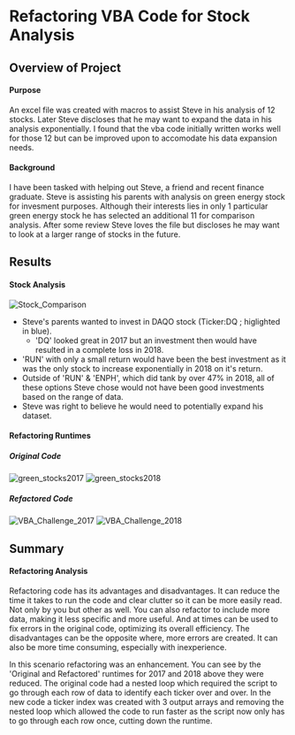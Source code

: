 # Refactoring VBA Code for Stock Analysis 

## Overview of Project
#### Purpose
An excel file was created with macros to assist Steve in his analysis of 12 stocks. Later Steve
discloses that he may want to expand the data in his analysis exponentially. I found that the
vba code initially written works well for those 12 but can be improved upon to accomodate his
data expansion needs.

#### Background
I have been tasked with helping out Steve, a friend and recent finance graduate. Steve is
assisting his parents with analysis on green energy stock for invesment purposes. Although their
interests lies in only 1 particular green energy stock he has selected an additional 11 for
comparison analysis. After some review Steve loves the file but discloses he may want to look
at a larger range of stocks in the future.

## Results
#### Stock Analysis
![Stock_Comparison](https://user-images.githubusercontent.com/95381303/149684607-c833599a-0117-4c01-afb9-96ab1c677882.png)
- Steve's parents wanted to invest in DAQO stock (Ticker:DQ ; higlighted in blue).
	- 'DQ' looked great in 2017 but an investment then would have resulted in a complete loss in 2018.
- 'RUN' with only a small return would have been the best investment as it was the only stock to
  increase exponentially in 2018 on it's return.
- Outside of 'RUN' & 'ENPH', which did tank by over 47% in 2018, all of these options Steve chose
 would not have been good investments based on the range of data.
- Steve was right to believe he would need to potentially expand his dataset.


#### Refactoring Runtimes
##### Original Code 
![green_stocks2017](https://user-images.githubusercontent.com/95381303/149685157-6888df0b-4e32-43ff-9cdc-17c4e08a2262.png) ![green_stocks2018](https://user-images.githubusercontent.com/95381303/149685158-96ce0a73-b335-4dcd-aa80-3f95a56d5656.png)

##### Refactored Code 
![VBA_Challenge_2017](https://user-images.githubusercontent.com/95381303/149685174-58ec0d94-e0f2-48e5-bfc6-08a4c935942d.png) ![VBA_Challenge_2018](https://user-images.githubusercontent.com/95381303/149685175-326d6148-3c7f-40ce-a3a1-6fd8d9f03f9b.png)

## Summary
#### Refactoring Analysis
Refactoring code has its advantages and disadvantages. It can reduce the time it takes to run the code and clear clutter so it can be more easily read. Not only by you but other
as well. You can also refactor to include more data, making it less specific and more useful. And at times can be used to fix errors in the original code, optimizing its overall  efficiency. The disadvantages can be the opposite where, more errors are created. It can also be more time consuming, especially with inexperience. 

In this scenario refactoring was an enhancement. You can see by the 'Original and Refactored' runtimes for 2017 and 2018 above they were reduced. The original code had a nested loop which required the script to go through each row of data to identify each ticker over and over. In the new code a ticker index was created with 3 output arrays and removing the nested loop which allowed the code to run faster as the script now only has to go through each row once, cutting down the runtime.         
 









